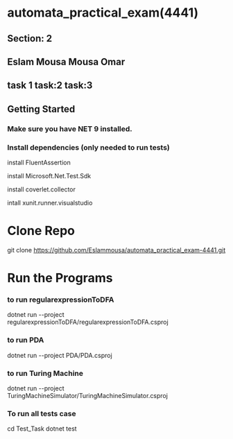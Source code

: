 # automata_practical_exam(4441)
## Section: 2
## Eslam Mousa Mousa Omar
## task 1  task:2  task:3

## Getting Started
### Make sure you have NET 9 installed. 

### Install dependencies (only needed to run tests) 

 
  install FluentAssertion 
 
 install Microsoft.Net.Test.Sdk 

 install coverlet.collector 

  intall xunit.runner.visualstudio 

# Clone Repo
git clone https://github.com/Eslammousa/automata_practical_exam-4441.git

# Run the Programs

### to run regularexpressionToDFA
dotnet run --project regularexpressionToDFA/regularexpressionToDFA.csproj
### to run  PDA
 dotnet run --project PDA/PDA.csproj
 
### to run Turing Machine
dotnet run --project TuringMachineSimulator/TuringMachineSimulator.csproj

### To run all tests case
cd Test_Task
dotnet test

